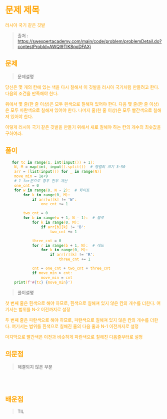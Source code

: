 <br/><Br>

<span style = "color:orange">

# 문제 제목
러시아 국기 같은 깃발

> 출처 : https://swexpertacademy.com/main/code/problem/problemDetail.do?contestProbId=AWQl9TIK8qoDFAXj


## 문제

> 문제설명

당신은 몇 개의 칸에 있는 색을 다시 칠해서 이 깃발을 러시아 국기처럼 만들려고 한다. 다음의 조건을 만족해야 한다.

위에서 몇 줄(한 줄 이상)은 모두 흰색으로 칠해져 있어야 한다.
다음 몇 줄(한 줄 이상)은 모두 파란색으로 칠해져 있어야 한다.
나머지 줄(한 줄 이상)은 모두 빨간색으로 칠해져 있어야 한다.

이렇게 러시아 국기 같은 깃발을 만들기 위해서 새로 칠해야 하는 칸의 개수의 최솟값을 구하여라.

## 풀이

```python
   for tc in range(1, int(input()) + 1):
    N, M = map(int, input().split())  # 행렬의 크기 3~50
    arr = [list(input()) for _ in range(N)]
    move_min = 1e+9
    # 1 for문으로 경우 전부 계산
    one_cnt = 0
    for w in range(0, N - 2):  # 화이트
        for k in range(0, M):
            if arr[w][k] != 'W':
                one_cnt += 1

        two_cnt = 0
        for b in range(w + 1, N - 1):  # 블루
            for k in range(0, M):
                if arr[b][k] != 'B':
                    two_cnt += 1

            three_cnt = 0
            for r in range(b + 1, N):  # 레드
                for k in range(0, M):
                    if arr[r][k] != 'R':
                        three_cnt += 1

            cnt = one_cnt + two_cnt + three_cnt
            if move_min > cnt:
                move_min = cnt
    print(f'#{tc} {move_min}') 
```

> 풀이설명

첫 번째 줄은 흰색으로 해야 하므로, 흰색으로 칠해져 있지 않은 칸의 개수를 더한다. 여기서는 범위를 N-2 이전까지로 설정

두 번째 줄은 파란색으로 해야 하므로, 파란색으로 칠해져 있지 않은 칸의 개수를 더한다. 여기서는 범위를 흰색으로 칠해진 줄의 다음 줄과 N-1 이전까지로 설정

마지막으로 빨간색은 이전과 비슷하게 파란색으로 칠해진 다음줄부터로 설정


## 의문점
> 해결되지 않은 부분


<br/><br>


## 배운점
> TIL

